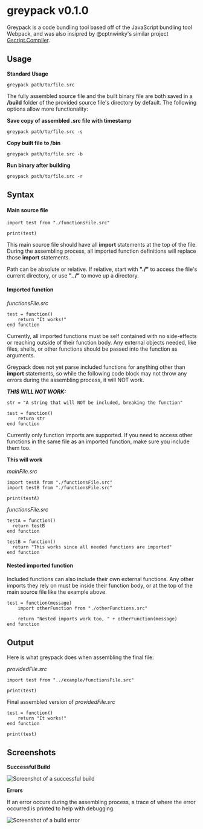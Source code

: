 # **greypack v0.1.0**

Greypack is a code bundling tool based off of the JavaScript bundling tool Webpack, and was also insipred by @cptnwinky's similar project [Gscript.Compiler](https://ghcommunity.cc/t/gscript-compiler/64).

## Usage

**Standard Usage**

`greypack path/to/file.src`

The fully assembled source file and the built binary file are both saved in a **/build** folder of the provided source file's directory by default. The following options allow more functionality:

**Save copy of assembled .src file with timestamp**

`greypack path/to/file.src -s`

**Copy built file to /bin**

`greypack path/to/file.src -b`

**Run binary after building**

`greypack path/to/file.src -r`

## Syntax

#### Main source file

```
import test from "./functionsFile.src"

print(test)
```

This main source file should have all **import** statements at the top of the file. During the assembling process, all imported function definitions will replace those **import** statements.

Path can be absolute or relative. If relative, start with **"./"** to access the file's current directory, or use **"../"** to move up a directory.

#### Imported function

_functionsFile.src_

```
test = function()
    return "It works!"
end function
```

Currently, all imported functions must be self contained with no side-effects or reaching outside of their function body. Any external objects needed, like files, shells, or other functions should be passed into the function as arguments.

Greypack does not yet parse included functions for anything other than **import** statements, so while the following code block may not throw any errors during the assembling process, it will NOT work.

_**THIS WILL NOT WORK:**_

```
str = "A string that will NOT be included, breaking the function"

test = function()
    return str
end function
```

Currently only function imports are supported. If you need to access other functions in the same file as an imported function, make sure you include them too.

**This will work**

_mainFile.src_

```
import testA from "./functionsFile.src"
import testB from "./functionsFile.src"

print(testA)
```

_functionsFile.src_

```
testA = function()
  return testB
end function

testB = function()
  return "This works since all needed functions are imported"
end function
```

#### Nested imported function

Included functions can also include their own external functions. Any other imports they rely on must be inside their function body, or at the top of the main source file like the example above.

```
test = function(message)
    import otherFunction from "./otherFunctions.src"

    return "Nested imports work too, " + otherFunction(message)
end function
```

## Output

Here is what greypack does when assembling the final file:

_providedFile.src_

```
import test from "../example/functionsFile.src"

print(test)
```

Final assembled version of _providedFile.src_

```
test = function()
    return "It works!"
end function

print(test)
```

## Screenshots

**Successful Build**

![Screenshot of a successful build](https://github.com/pot-gh/greypack/blob/master/screenshots/gpsuccess.png)

**Errors**

If an error occurs during the assembling process, a trace of where the error occurred is printed to help with debugging.

![Screenshot of a build error](https://github.com/pot-gh/greypack/blob/master/screenshots/gperror.png)
